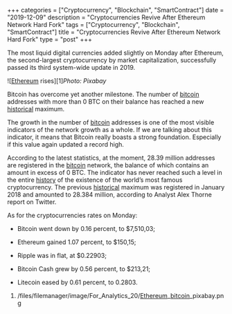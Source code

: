 +++
categories = ["Cryptocurrency", "Blockchain", "SmartContract"]
date = "2019-12-09"
description = "Cryptocurrencies Revive After Ethereum Network Hard Fork"
tags = ["Cryptocurrency", "Blockchain", "SmartContract"]
title = "Cryptocurrencies Revive After Ethereum Network Hard Fork"
type = "post"
+++

The most liquid digital currencies added slightly on Monday after
Ethereum, the second-largest cryptocurrency by market capitalization,
successfully passed its third system-wide update in 2019.

![[Ethereum](https://www.playgroundfx.com/blog/the-creator-of-ethereum/)  rises][1]_Photo: Pixabay_

Bitcoin has overcome yet another milestone. The number of [bitcoin](https://www.letsplayfx.com/blog/forex-for-bitcoin/)
addresses with more than 0 BTC on their balance has reached a new
[historical](https://www.fintechee.com/services/historical-data-for-forex/) maximum.

The growth in the number of [bitcoin](https://www.letsplayfx.com/blog/forex-for-bitcoin/) addresses is one of the most visible
indicators of the network growth as a whole. If we are talking about
this indicator, it means that Bitcoin really boasts a strong foundation.
Especially if this value again updated a record high.

According to the latest statistics, at the moment, 28.39 million
addresses are registered in the [bitcoin](https://www.letsplayfx.com/blog/forex-for-bitcoin/) network, the balance of which
contains an amount in excess of 0 BTC. The indicator has never reached
such a level in the entire [history](https://www.fixpro.org/post/chargeless-historical-data-api-backtesting/) of the existence of the world’s most
famous cryptocurrency. The previous [historical](https://www.fintechee.com/services/historical-data-for-forex/) maximum was registered in
January 2018 and amounted to 28.384 million, according to Analyst Alex
Thorne report on Twitter.

As for the cryptocurrencies rates on Monday:

  * Bitcoin went down by 0.16 percent, to $7,510,03;

  * Ethereum gained 1.07 percent, to $150,15;

  * Ripple was in flat, at $0.22903;

  * Bitcoin Cash grew by 0.56 percent, to $213,21;

  * Litecoin eased by 0.61 percent, to 0.2803.

   1. /files/filemanager/image/For_Analytics_20/[Ethereum](https://www.playgroundfx.com/blog/the-creator-of-ethereum/)_[bitcoin](https://www.letsplayfx.com/blog/forex-for-bitcoin/)_pixabay.png